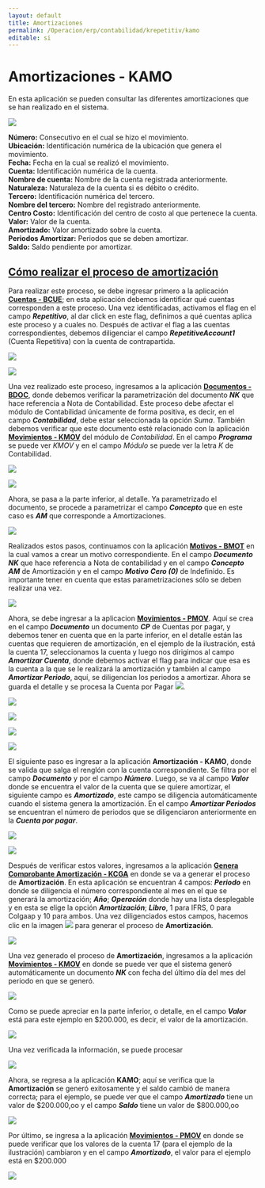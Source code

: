 ```yaml
---
layout: default
title: Amortizaciones
permalink: /Operacion/erp/contabilidad/krepetitiv/kamo
editable: si
---
```


# Amortizaciones - KAMO

En esta aplicación se pueden consultar las diferentes amortizaciones que se han realizado en el sistema.  

![](kamo.png)

**Número:** Consecutivo en el cual se hizo el movimiento.  
**Ubicación:** Identificación numérica de la ubicación que genera el movimiento.  
**Fecha:** Fecha en la cual se realizó el movimiento.  
**Cuenta:** Identificación numérica de la cuenta.  
**Nombre de cuenta:** Nombre de la cuenta registrada anteriormente.  
**Naturaleza:** Naturaleza de la cuenta si es débito o crédito.  
**Tercero:** Identificación numérica del tercero.  
**Nombre del tercero:** Nombre del registrado anteriormente.  
**Centro Costo:** Identificación del centro de costo al que pertenece la cuenta.  
**Valor:** Valor de la cuenta.  
**Amortizado:** Valor amortizado sobre la cuenta.  
**Periodos Amortizar:** Periodos que se deben amortizar.  
**Saldo:** Saldo pendiente por amortizar.  


##  [Cómo realizar el proceso de amortización](http://docs.oasiscom.com/Operacion/erp/contabilidad/krepetitiv/kamo#cómo-realizar-el-proceso-de-amortización)  

Para realizar este proceso, se debe ingresar primero a la aplicación [**Cuentas - BCUE**](http://docs.oasiscom.com/Operacion/common/bcuenta/bcue); en esta aplicación debemos identificar qué cuentas corresponden a este proceso.  Una vez identificadas, activamos el flag en el campo **_Repetitivo_**, al dar click en este flag, definimos a qué cuentas aplica este proceso y a cuales no.  Después de activar el flag a las cuentas correspondientes, debemos diligenciar el campo **_RepetitiveAccount1_** (Cuenta Repetitiva) con la cuenta de contrapartida.  


 ![](kamo1.png)


![](kamo2.png)  


Una vez realizado este proceso, ingresamos a la aplicación  [**Documentos - BDOC**](http://docs.oasiscom.com/Operacion/common/bsistema/bdoc), donde debemos verificar la parametrización del documento **_NK_** que hace referencia a Nota de Contabilidad.  Este proceso debe afectar el módulo de Contabilidad únicamente de forma positiva, es decir, en el campo **_Contabilidad_**, debe estar seleccionada la opción _Suma_. También debemos verificar que este documento esté relacionado con la aplicación [**Movimientos - KMOV**](http://docs.oasiscom.com/Operacion/erp/contabilidad/kmovimient/kmov) del módulo de _Contabilidad_.  En el campo **_Programa_** se puede ver _KMOV_ y en el campo _Módulo_ se puede ver la letra _K_ de Contabilidad.  

![](kamo3.png)

![](kamo4.png)  

Ahora, se pasa a la parte inferior, al detalle.  Ya parametrizado el documento, se procede a parametrizar el campo **_Concepto_** que en este caso es **_AM_** que corresponde a Amortizaciones.

![](kamo5.png)

Realizados estos pasos, continuamos con la aplicación [**Motivos - BMOT**](http://docs.oasiscom.com/Operacion/common/bsistema/bmot) en la cual vamos a crear un motivo correspondiente.  En el campo **_Documento_** **_NK_** que hace referencia a Nota de contabilidad y en el campo **_Concepto_** **_AM_** de Amortización y en el campo **_Motivo_** **_Cero (0)_** de Indefinido.  Es importante tener en cuenta que estas parametrizaciones sólo se deben realizar una vez.  

  
![](kamo6.png)  

Ahora, se debe ingresar a la aplicacion [**Movimientos - PMOV**](http://docs.oasiscom.com/Operacion/erp/cuentas/pmovimient/pmov).  Aquí se crea en el campo **_Documento_** un documento **_CP_** de Cuentas por pagar, y debemos tener en cuenta que en la parte inferior, en el detalle están las cuentas que requieren de amortización, en el ejemplo de la ilustración, está la cuenta 17, seleccionamos la cuenta y luego nos dirigimos al campo **_Amortizar Cuenta_**, donde debemos activar el flag para indicar que esa es la cuenta a la que se le realizará la amortización y también al campo **_Amortizar Periodo_**, aquí, se diligencian los periodos a amortizar.  Ahora se guarda el detalle y se procesa la Cuenta por Pagar ![](kamo11.png).    

![](kamo7.png)  

![](kamo8.png)  

![](kamo10.png)  

![](kamo9.png)  


El siguiente paso es ingresar a la aplicación **Amortización - KAMO**, donde se valida que salga el renglón con la cuenta correspondiente.  Se filtra por el campo **_Documento_** y por el campo **_Número_**. Luego, se va al campo **_Valor_** donde se encuentra el valor de la cuenta que se quiere amortizar, el siguiente campo es **_Amortizado_**, este campo se diligencia automáticamente cuando el sistema genera la amortización.  En el campo **_Amortizar Periodos_** se encuentran el número de periodos que se diligenciaron anteriormente en la **_Cuenta por pagar_**.  

![](kamo12.png)  

![](kamo13.png)

Después de verificar estos valores, ingresamos a la aplicación [**Genera Comprobante Amortización - KCGA**](http://docs.oasiscom.com/Operacion/erp/contabilidad/krepetitiv/kcga) en donde se va a generar el proceso de **Amortización**. En esta aplicación se encuentran 4 campos:  **_Periodo_** en donde se diligencia el número correspondiente al mes en el que se generará la amortización; **_Año_**; **_Operación_** donde hay una lista desplegable y en esta se elige la opción **_Amortización_**; **_Libro_**, 1 para IFRS, 0 para Colgaap y 10 para ambos.  Una vez diligenciados estos campos, hacemos clic en la imagen ![](kamo15.png) para generar el proceso de **Amortización**.  

![](kamo14.png)  

Una vez generado el proceso de **Amortización**, ingresamos a la aplicación [**Movimientos - KMOV**](http://docs.oasiscom.com/Operacion/erp/contabilidad/kmovimient/kmov) en donde se puede ver que el sistema generó automáticamente un documento **_NK_** con fecha del último día del mes del periodo en que se generó.  

![](kamo16.png)

Como se puede apreciar en la parte inferior, o detalle, en el campo **_Valor_** está para este ejemplo en $200.000, es decir, el valor de la amortización.  

![](kamo17.png)  

Una vez verificada la información, se puede procesar  

![](kamo18.png)  

Ahora, se regresa a la aplicación **KAMO**; aquí se verifica que la **Amortización** se generó exitosamente y el saldo cambió de manera correcta; para el ejemplo, se puede ver que el campo **_Amortizado_** tiene un valor de $200.000,oo y el campo **_Saldo_** tiene un valor de $800.000,oo  

![](kamo19.png)  

Por último, se ingresa a la aplicación [**Movimientos - PMOV**](http://docs.oasiscom.com/Operacion/erp/cuentas/pmovimient/pmov) en donde se puede verificar que los valores de la cuenta 17 (para el ejemplo de la ilustración) cambiaron y en el campo **_Amortizado_**, el valor para el ejemplo está en $200.000 


![](kamo20.png)






